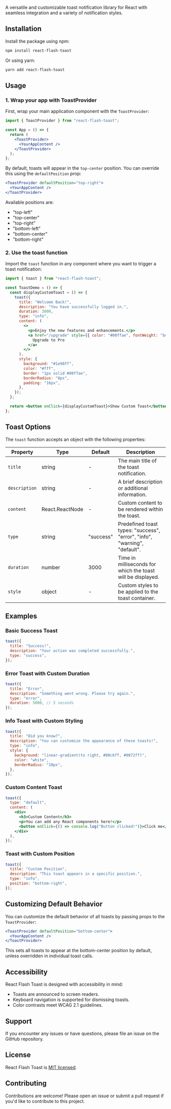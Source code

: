 A versatile and customizable toast notification library for React with seamless integration and a variety of notification styles.

## Installation

Install the package using npm:

```bash
npm install react-flash-toast
```

Or using yarn:

```bash
yarn add react-flash-toast
```

## Usage

### 1. Wrap your app with ToastProvider

First, wrap your main application component with the `ToastProvider`:

```jsx
import { ToastProvider } from "react-flash-toast";

const App = () => {
  return (
    <ToastProvider>
      <YourAppContent />
    </ToastProvider>
  );
};
```

By default, toasts will appear in the `top-center` position. You can override this using the `defaultPosition` prop:

```jsx
<ToastProvider defaultPosition="top-right">
  <YourAppContent />
</ToastProvider>
```

Available positions are:

- "top-left"
- "top-center"
- "top-right"
- "bottom-left"
- "bottom-center"
- "bottom-right"

### 2. Use the toast function

Import the `toast` function in any component where you want to trigger a toast notification:

```jsx
import { toast } from "react-flash-toast";

const ToastDemo = () => {
  const displayCustomToast = () => {
    toast({
      title: "Welcome Back!",
      description: "You have successfully logged in.",
      duration: 3000,
      type: "info",
      content: (
        <>
          <p>Enjoy the new features and enhancements.</p>
          <a href="/upgrade" style={{ color: "#00ffae", fontWeight: "bold" }}>
            Upgrade to Pro
          </a>
        </>
      ),
      style: {
        background: "#1e90ff",
        color: "#fff",
        border: "1px solid #00ffae",
        borderRadius: "8px",
        padding: "16px",
      },
    });
  };

  return <button onClick={displayCustomToast}>Show Custom Toast</button>;
};
```

## Toast Options

The `toast` function accepts an object with the following properties:

| Property      | Type            | Default   | Description                                                               |
| ------------- | --------------- | --------- | ------------------------------------------------------------------------- |
| `title`       | string          | -         | The main title of the toast notification.                                 |
| `description` | string          | -         | A brief description or additional information.                            |
| `content`     | React.ReactNode | -         | Custom content to be rendered within the toast.                           |
| `type`        | string          | "success" | Predefined toast types: "success", "error", "info", "warning", "default". |
| `duration`    | number          | 3000      | Time in milliseconds for which the toast will be displayed.               |
| `style`       | object          | -         | Custom styles to be applied to the toast container.                       |

## Examples

### Basic Success Toast

```jsx
toast({
  title: "Success!",
  description: "Your action was completed successfully.",
  type: "success",
});
```

### Error Toast with Custom Duration

```jsx
toast({
  title: "Error",
  description: "Something went wrong. Please try again.",
  type: "error",
  duration: 5000, // 5 seconds
});
```

### Info Toast with Custom Styling

```jsx
toast({
  title: "Did you know?",
  description: "You can customize the appearance of these toasts!",
  type: "info",
  style: {
    background: "linear-gradient(to right, #00c6ff, #0072ff)",
    color: "white",
    borderRadius: "10px",
  },
});
```

### Custom Content Toast

```jsx
toast({
  type: "default",
  content: (
    <div>
      <h3>Custom Content</h3>
      <p>You can add any React components here!</p>
      <button onClick={() => console.log("Button clicked!")}>Click me</button>
    </div>
  ),
});
```

### Toast with Custom Position

```jsx
toast({
  title: "Custom Position",
  description: "This toast appears in a specific position.",
  type: "info",
  position: "bottom-right",
});
```

## Customizing Default Behavior

You can customize the default behavior of all toasts by passing props to the `ToastProvider`:

```jsx
<ToastProvider defaultPosition="bottom-center">
  <YourAppContent />
</ToastProvider>
```

This sets all toasts to appear at the bottom-center position by default, unless overridden in individual toast calls.

## Accessibility

React Flash Toast is designed with accessibility in mind:

- Toasts are announced to screen readers.
- Keyboard navigation is supported for dismissing toasts.
- Color contrasts meet WCAG 2.1 guidelines.

## Support

If you encounter any issues or have questions, please file an issue on the GitHub repository.

## License

React Flash Toast is [MIT licensed](LICENSE).

## Contributing

Contributions are welcome! Please open an issue or submit a pull request if you'd like to contribute to this project.

<!-- For more information, issues, or feature requests, please visit our [GitHub repository](https://github.com/yourusername/react-flash-toast). -->
